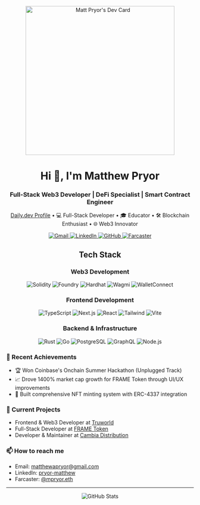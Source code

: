 <!-- Header -->
<p align="center">
    <a href="https://app.daily.dev/matthewp">
        <img src="https://api.daily.dev/devcards/f31b06c5aafd4d09bc20530ccfceedb5.png?r=wq0" width="400" alt="Matt Pryor's Dev Card"/>
    </a>
</p>

<!-- Title and Subtitle -->
<h1 align="center">Hi 👋, I'm Matthew Pryor</h1>
<h3 align="center">Full-Stack Web3 Developer | DeFi Specialist | Smart Contract Engineer</h3>

<!-- About Me and Daily.dev Section -->
<p align="center">
    <a href="https://app.daily.dev/matthewp">Daily.dev Profile</a> • 
    💻 Full-Stack Developer • 
    🎓 Educator • 
    🛠️ Blockchain Enthusiast • 
    🌐 Web3 Innovator
</p>

<!-- Contact Badges -->
<p align="center">
    <a href="mailto:matthewapryor@gmail.com">
        <img src="https://img.shields.io/badge/gmail-%23EA4335.svg?style=for-the-badge&logo=gmail&logoColor=white" alt="Gmail">
    </a>
    <a href="https://www.linkedin.com/in/pryor-matthew">
        <img src="https://img.shields.io/badge/linkedin-%230A66C2.svg?style=for-the-badge&logo=linkedin&logoColor=white" alt="LinkedIn">
    </a>
    <a href="https://github.com/Pryority">
        <img src="https://img.shields.io/badge/github-%23181717.svg?style=for-the-badge&logo=github&logoColor=white" alt="GitHub">
    </a>
    <a href="https://warpcast.com/mpryor.eth">
        <img src="https://img.shields.io/badge/farcaster-%23855DCD.svg?style=for-the-badge&logo=farcaster&logoColor=white" alt="Farcaster">
    </a>
</p>

<!-- Tech Stack -->
<h2 align="center">Tech Stack</h2>

<!-- Web3 Stack -->
<h3 align="center">Web3 Development</h3>
<p align="center">
    <img src="https://img.shields.io/badge/Solidity-%23363636.svg?style=for-the-badge&logo=solidity&logoColor=white" alt="Solidity">
    <img src="https://img.shields.io/badge/Foundry-%23000000.svg?style=for-the-badge&logo=ethereum&logoColor=white" alt="Foundry">
    <img src="https://img.shields.io/badge/Hardhat-%23F7DF1E.svg?style=for-the-badge&logo=ethereum&logoColor=black" alt="Hardhat">
    <img src="https://img.shields.io/badge/Wagmi-%234E529A.svg?style=for-the-badge&logo=ethereum&logoColor=white" alt="Wagmi">
    <img src="https://img.shields.io/badge/WalletConnect-%233B99FC.svg?style=for-the-badge&logo=walletconnect&logoColor=white" alt="WalletConnect">
</p>

<!-- Frontend Stack -->
<h3 align="center">Frontend Development</h3>
<p align="center">
    <img src="https://img.shields.io/badge/TypeScript-%23007ACC.svg?style=for-the-badge&logo=typescript&logoColor=white" alt="TypeScript">
    <img src="https://img.shields.io/badge/Next.js-%23000000.svg?style=for-the-badge&logo=next.js&logoColor=white" alt="Next.js">
    <img src="https://img.shields.io/badge/React-%2361DAFB.svg?style=for-the-badge&logo=react&logoColor=black" alt="React">
    <img src="https://img.shields.io/badge/Tailwind-%2306B6D4.svg?style=for-the-badge&logo=tailwindcss&logoColor=white" alt="Tailwind">
    <img src="https://img.shields.io/badge/Vite-%23646CFF.svg?style=for-the-badge&logo=vite&logoColor=white" alt="Vite">
</p>

<!-- Backend Stack -->
<h3 align="center">Backend & Infrastructure</h3>
<p align="center">
    <img src="https://img.shields.io/badge/Rust-%23000000.svg?style=for-the-badge&logo=rust&logoColor=white" alt="Rust">
    <img src="https://img.shields.io/badge/Go-%2300ADD8.svg?style=for-the-badge&logo=go&logoColor=white" alt="Go">
    <img src="https://img.shields.io/badge/PostgreSQL-%234169E1.svg?style=for-the-badge&logo=postgresql&logoColor=white" alt="PostgreSQL">
    <img src="https://img.shields.io/badge/GraphQL-%23E10098.svg?style=for-the-badge&logo=graphql&logoColor=white" alt="GraphQL">
    <img src="https://img.shields.io/badge/Node.js-%23339933.svg?style=for-the-badge&logo=node.js&logoColor=white" alt="Node.js">
</p>

### 🚀 Recent Achievements
- 🏆 Won Coinbase's Onchain Summer Hackathon (Unplugged Track)
- 📈 Drove 1400% market cap growth for FRAME Token through UI/UX improvements
- 🔧 Built comprehensive NFT minting system with ERC-4337 integration

### 🔭 Current Projects
- Frontend & Web3 Developer at [Truworld](https://dapp.truworld.xyz)
- Full-Stack Developer at [FRAME Token](https://frametoken.us)
- Developer & Maintainer at [Cambia Distribution](https://cambia-distribution.com)

### 📫 How to reach me
- Email: [matthewapryor@gmail.com](mailto:matthewapryor@gmail.com)
- LinkedIn: [pryor-matthew](https://linkedin.com/in/pryor-matthew)
- Farcaster: [@mpryor.eth](https://warpcast.com/mpryor.eth)

---

<p align="center">
    <img src="https://github-readme-stats.vercel.app/api?username=pryority&show_icons=true&theme=dark" alt="GitHub Stats">
</p>
